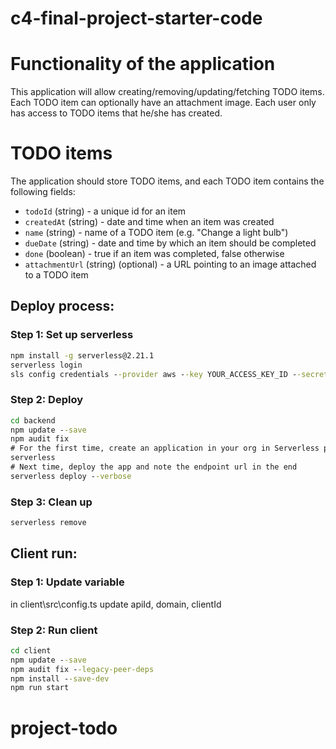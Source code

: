 # c4-final-project-starter-code

# Functionality of the application

This application will allow creating/removing/updating/fetching TODO items. Each TODO item can optionally have an attachment image. Each user only has access to TODO items that he/she has created.

# TODO items

The application should store TODO items, and each TODO item contains the following fields:

* `todoId` (string) - a unique id for an item
* `createdAt` (string) - date and time when an item was created
* `name` (string) - name of a TODO item (e.g. "Change a light bulb")
* `dueDate` (string) - date and time by which an item should be completed
* `done` (boolean) - true if an item was completed, false otherwise
* `attachmentUrl` (string) (optional) - a URL pointing to an image attached to a TODO item
 
## Deploy process:
### Step 1: Set up serverless
```cmd
npm install -g serverless@2.21.1
serverless login
sls config credentials --provider aws --key YOUR_ACCESS_KEY_ID --secret YOUR_SECRET_KEY --profile serverless
```
### Step 2: Deploy
```cmd
cd backend
npm update --save
npm audit fix
# For the first time, create an application in your org in Serverless portal
serverless
# Next time, deploy the app and note the endpoint url in the end
serverless deploy --verbose
```
### Step 3: Clean up
```cmd
serverless remove
```
## Client run:
### Step 1: Update variable
in client\src\config.ts update apiId, domain, clientId

### Step 2: Run client
```cmd
cd client
npm update --save
npm audit fix --legacy-peer-deps
npm install --save-dev
npm run start
```
# project-todo
